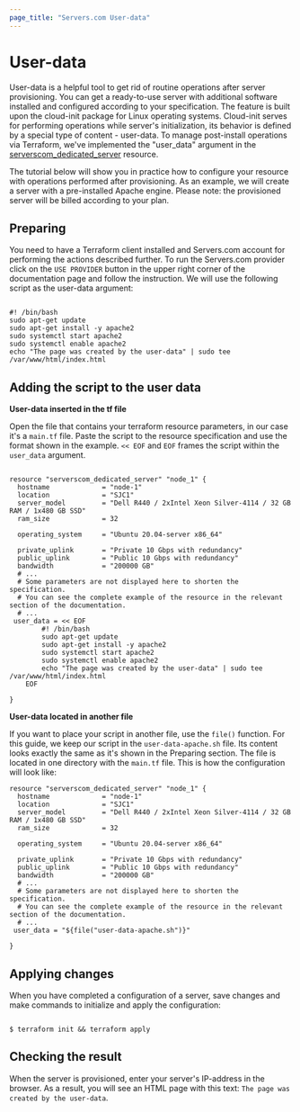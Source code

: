 ```yaml
---
page_title: "Servers.com User-data"
---
```


# User-data

User-data is a helpful tool to get rid of routine operations after server provisioning. You can get a ready-to-use server with additional software installed and configured according to your specification. The feature is built upon the cloud-init package for Linux operating systems. Cloud-init serves for performing operations while server's initialization, its behavior is defined by a special type of content - user-data. To manage post-install operations via Terraform, we've implemented the "user_data" argument in the [serverscom_dedicated_server](https://registry.terraform.io/providers/serverscom/serverscom/latest/docs/resources/dedicated_server) resource.

The tutorial below will show you in practice how to configure your resource with operations performed after provisioning. As an example, we will create a server with a pre-installed Apache engine. Please note: the provisioned server will be billed according to your plan.
## Preparing

You need to have a Terraform client installed and Servers.com account for performing the actions described further. To run the Servers.com provider click on the `USE PROVIDER` button in the upper right corner of the documentation page and follow the instruction. We will use the following script as the user-data argument:

```

#! /bin/bash
sudo apt-get update
sudo apt-get install -y apache2
sudo systemctl start apache2
sudo systemctl enable apache2
echo "The page was created by the user-data" | sudo tee /var/www/html/index.html

```
## Adding the script to the user data

**User-data inserted in the tf file**

Open the file that contains your terraform resource parameters, in our case it's a `main.tf` file. Paste the script to the resource specification and use the format shown in the example. `<< EOF` and `EOF` frames the script within the `user_data` argument.

```

resource "serverscom_dedicated_server" "node_1" {
  hostname             = "node-1"
  location             = "SJC1"
  server_model         = "Dell R440 / 2xIntel Xeon Silver-4114 / 32 GB RAM / 1x480 GB SSD"
  ram_size             = 32

  operating_system     = "Ubuntu 20.04-server x86_64"

  private_uplink       = "Private 10 Gbps with redundancy"
  public_uplink        = "Public 10 Gbps with redundancy"
  bandwidth            = "200000 GB"
  # ...
  # Some parameters are not displayed here to shorten the specification.
  # You can see the complete example of the resource in the relevant section of the documentation.
  # ...
 user_data = << EOF
		#! /bin/bash
		sudo apt-get update
		sudo apt-get install -y apache2
		sudo systemctl start apache2
		sudo systemctl enable apache2
		echo "The page was created by the user-data" | sudo tee /var/www/html/index.html
	EOF
  
}

```

**User-data located in another file**

If you want to place your script in another file, use the `file()` function. For this guide, we keep our script in the `user-data-apache.sh` file. Its content looks exactly the same as it's shown in the Preparing section. The file is located in one directory with the `main.tf` file. This is how the configuration will look like:
```
resource "serverscom_dedicated_server" "node_1" {
  hostname             = "node-1"
  location             = "SJC1"
  server_model         = "Dell R440 / 2xIntel Xeon Silver-4114 / 32 GB RAM / 1x480 GB SSD"
  ram_size             = 32

  operating_system     = "Ubuntu 20.04-server x86_64"

  private_uplink       = "Private 10 Gbps with redundancy"
  public_uplink        = "Public 10 Gbps with redundancy"
  bandwidth            = "200000 GB"
  # ...
  # Some parameters are not displayed here to shorten the specification.
  # You can see the complete example of the resource in the relevant section of the documentation.
  # ...
 user_data = "${file("user-data-apache.sh")}"
  
}
```
## Applying changes

When you have completed a configuration of a server, save changes and make commands to initialize and apply the configuration:

```

$ terraform init && terraform apply

```
## Checking the result

When the server is provisioned, enter your server's IP-address in the browser. As a result, you will see an HTML page with this text:
`The page was created by the user-data`.
